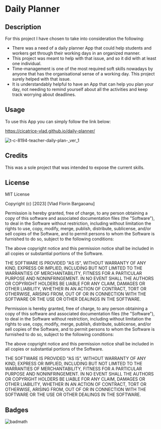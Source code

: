 # Daily Planner

## Description

For this project I have chosen to take into consideration the following:

- There was a need of a daily planner App that could help students and workers get through their working days in an organized manner.
- This project was meant to help with that issue, and so it did with at least one individual.
- Time-management is one of the most required soft skills nowadays by anyone that has the organisational sense of a working day. This project surely helped with that issue.
- It is understandably helpful to have an App that can help you plan your day, not needing to remind yourself about all the activities and keep track worrying about deadlines.



## Usage

To use this App you can simply follow the link below:

https://cicatrice-vlad.github.io/daily-planner/


![t-c-8194-teacher-daily-plan-_ver_1](https://user-images.githubusercontent.com/117217710/214445627-1cdbaefc-29a2-4e6c-a433-8369b4992b6b.jpg)


   

## Credits

This was a sole project that was intended to expose the current skills.


## License

MIT License


Copyright (c) [2023] [Vlad Florin Bargaoanu]

Permission is hereby granted, free of charge, to any person obtaining a copy
of this software and associated documentation files (the "Software"), to deal
in the Software without restriction, including without limitation the rights
to use, copy, modify, merge, publish, distribute, sublicense, and/or sell
copies of the Software, and to permit persons to whom the Software is
furnished to do so, subject to the following conditions:

The above copyright notice and this permission notice shall be included in all
copies or substantial portions of the Software.

THE SOFTWARE IS PROVIDED "AS IS", WITHOUT WARRANTY OF ANY KIND, EXPRESS OR
IMPLIED, INCLUDING BUT NOT LIMITED TO THE WARRANTIES OF MERCHANTABILITY,
FITNESS FOR A PARTICULAR PURPOSE AND NONINFRINGEMENT. IN NO EVENT SHALL THE
AUTHORS OR COPYRIGHT HOLDERS BE LIABLE FOR ANY CLAIM, DAMAGES OR OTHER
LIABILITY, WHETHER IN AN ACTION OF CONTRACT, TORT OR OTHERWISE, ARISING FROM,
OUT OF OR IN CONNECTION WITH THE SOFTWARE OR THE USE OR OTHER DEALINGS IN THE
SOFTWARE.

Permission is hereby granted, free of charge, to any person obtaining a copy
of this software and associated documentation files (the "Software"), to deal
in the Software without restriction, including without limitation the rights
to use, copy, modify, merge, publish, distribute, sublicense, and/or sell
copies of the Software, and to permit persons to whom the Software is
furnished to do so, subject to the following conditions:

The above copyright notice and this permission notice shall be included in all
copies or substantial portions of the Software.

THE SOFTWARE IS PROVIDED "AS IS", WITHOUT WARRANTY OF ANY KIND, EXPRESS OR
IMPLIED, INCLUDING BUT NOT LIMITED TO THE WARRANTIES OF MERCHANTABILITY,
FITNESS FOR A PARTICULAR PURPOSE AND NONINFRINGEMENT. IN NO EVENT SHALL THE
AUTHORS OR COPYRIGHT HOLDERS BE LIABLE FOR ANY CLAIM, DAMAGES OR OTHER
LIABILITY, WHETHER IN AN ACTION OF CONTRACT, TORT OR OTHERWISE, ARISING FROM,
OUT OF OR IN CONNECTION WITH THE SOFTWARE OR THE USE OR OTHER DEALINGS IN THE
SOFTWARE.

## Badges

![badmath](https://img.shields.io/github/languages/top/lernantino/badmath)

